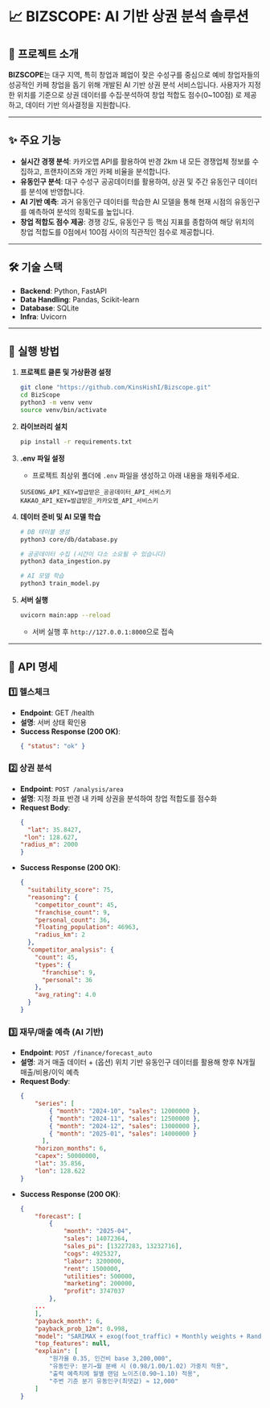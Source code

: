 # 📈 BIZSCOPE: AI 기반 상권 분석 솔루션

## 🧐 프로젝트 소개

**BIZSCOPE**는 대구 지역, 특히 창업과 폐업이 잦은 수성구를 중심으로 예비 창업자들의 성공적인 카페 창업을 돕기 위해 개발된 AI 기반 상권 분석 서비스입니다.
사용자가 지정한 위치를 기준으로 상권 데이터를 수집·분석하여 창업 적합도 점수(0~100점) 로 제공하고, 데이터 기반 의사결정을 지원합니다.

---

## ✨ 주요 기능

* **실시간 경쟁 분석**: 카카오맵 API를 활용하여 반경 2km 내 모든 경쟁업체 정보를 수집하고, 프랜차이즈와 개인 카페 비율을 분석합니다.
* **유동인구 분석**: 대구 수성구 공공데이터를 활용하여, 상권 및 주간 유동인구 데이터를 분석에 반영합니다.
* **AI 기반 예측**: 과거 유동인구 데이터를 학습한 AI 모델을 통해 현재 시점의 유동인구를 예측하여 분석의 정확도를 높입니다.
* **창업 적합도 점수 제공**: 경쟁 강도, 유동인구 등 핵심 지표를 종합하여 해당 위치의 창업 적합도를 0점에서 100점 사이의 직관적인 점수로 제공합니다.

---

## 🛠️ 기술 스택

* **Backend**: Python, FastAPI
* **Data Handling**: Pandas, Scikit-learn
* **Database**: SQLite
* **Infra**: Uvicorn

---

## 🚀 실행 방법

1.  **프로젝트 클론 및 가상환경 설정**
    ```bash
    git clone "https://github.com/KinsHishI/Bizscope.git"
    cd BizScope
    python3 -m venv venv
    source venv/bin/activate
    ```

2.  **라이브러리 설치**
    ```bash
    pip install -r requirements.txt
    ```

3.  **.env 파일 설정**
    * 프로젝트 최상위 폴더에 `.env` 파일을 생성하고 아래 내용을 채워주세요.
    ```env
    SUSEONG_API_KEY=발급받은_공공데이터_API_서비스키
    KAKAO_API_KEY=발급받은_카카오맵_API_서비스키
    ```

4.  **데이터 준비 및 AI 모델 학습**
    ```bash
    # DB 테이블 생성
    python3 core/db/database.py
    
    # 공공데이터 수집 (시간이 다소 소요될 수 있습니다)
    python3 data_ingestion.py
    
    # AI 모델 학습
    python3 train_model.py
    ```

5.  **서버 실행**
    ```bash
    uvicorn main:app --reload
    ```
    * 서버 실행 후 `http://127.0.0.1:8000`으로 접속

---

## 📖 API 명세

### 1️⃣ 헬스체크
* **Endpoint**: GET /health
* **설명**: 서버 상태 확인용
* **Success Response (200 OK)**:
    ```json
    { "status": "ok" }
    ```

### 2️⃣ 상권 분석

* **Endpoint**: `POST /analysis/area`
* **설명**: 지정 좌표 반경 내 카페 상권을 분석하여 창업 적합도를 점수화
* **Request Body**:
    ```json
    {
      "lat": 35.8427,
     "lon": 128.627,
    "radius_m": 2000
    }
    ```
* **Success Response (200 OK)**:
    ```json
    {
      "suitability_score": 75,
      "reasoning": {
        "competitor_count": 45,
        "franchise_count": 9,
        "personal_count": 36,
        "floating_population": 46963,
        "radius_km": 2
      },
      "competitor_analysis": {
        "count": 45,
        "types": {
          "franchise": 9,
          "personal": 36
        },
        "avg_rating": 4.0
      }
    }
    ```

### 3️⃣ 재무/매출 예측 (AI 기반)

* **Endpoint**: `POST /finance/forecast_auto`
* **설명**: 과거 매출 데이터 + (옵션) 위치 기반 유동인구 데이터를 활용해 향후 N개월 매출/비용/이익 예측
* **Request Body**:
    ```json
    {
        "series": [
            { "month": "2024-10", "sales": 12000000 },
            { "month": "2024-11", "sales": 12500000 },
            { "month": "2024-12", "sales": 13000000 },
            { "month": "2025-01", "sales": 14000000 }
          ],
        "horizon_months": 6,
        "capex": 50000000,
        "lat": 35.856,
        "lon": 128.622
    }
    ```
* **Success Response (200 OK)**:
    ```json
    {
        "forecast": [
            {
                "month": "2025-04",
                "sales": 14072364,
                "sales_pi": [13227283, 13232716],
                "cogs": 4925327,
                "labor": 3200000,
                "rent": 1500000,
                "utilities": 500000,
                "marketing": 200000,
                "profit": 3747037
            },
        ...
        ],
        "payback_month": 6,
        "payback_prob_12m": 0.998,
        "model": "SARIMAX + exog(foot_traffic) + Monthly weights + Random noise",
        "top_features": null,
        "explain": [
            "원가율 0.35, 인건비 base 3,200,000",
            "유동인구: 분기→월 분배 시 (0.98/1.00/1.02) 가중치 적용",
            "출력 예측치에 월별 랜덤 노이즈(0.90~1.10) 적용",
            "주변 기준 분기 유동인구(최댓값) ≈ 12,000"
        ]
    }
    ```
